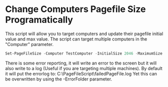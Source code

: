 # Change Computers Pagefile Size Programatically

This script will allow you to target computers and update their pagefile initial value and max value.
The script can target multiple computers in the "Computer" parameter.

```Powershell
Set-PageFileSize -Computer TestComputer -InitialSize 2046 -MaximumSize 4096
```

There is some error reporting, it will write an error to the screen but it will also write to a log (Useful if you are targeting multiple machines). By default it will put the errorlog to:
C:\PageFileScript\failedPageFile.log
Yet this can be overwritten by using the -ErrorFolder parameter.